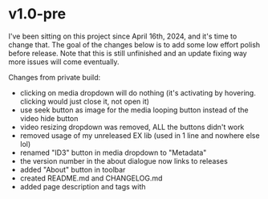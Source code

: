 # v1.0-pre
I've been sitting on this project since April 16th, 2024, and it's time to change that. The goal of the changes below is to add some low effort polish before release. Note that this is still unfinished and an update fixing way more issues will come eventually.

Changes from private build:
- clicking on media dropdown will do nothing (it's activating by hovering. clicking would just close it, not open it)
- use seek button as image for the media looping button instead of the video hide button
- video resizing dropdown was removed, ALL the buttons didn't work
- removed usage of my unreleased EX lib (used in 1 line and nowhere else lol)
- renamed "ID3" button in media dropdown to "Metadata"
- the version number in the about dialogue now links to releases
- added "About" button in toolbar
- created README.md and CHANGELOG.md
- added page description and tags with <meta>